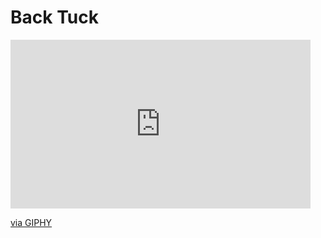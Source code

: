 # Back Tuck

<iframe src="https://giphy.com/embed/t2hnGwtdozy3mW5Ghd" width="480" height="270" frameBorder="0" class="giphy-embed" allowFullScreen></iframe><p><a href="https://giphy.com/gifs/t2hnGwtdozy3mW5Ghd">via GIPHY</a></p>
